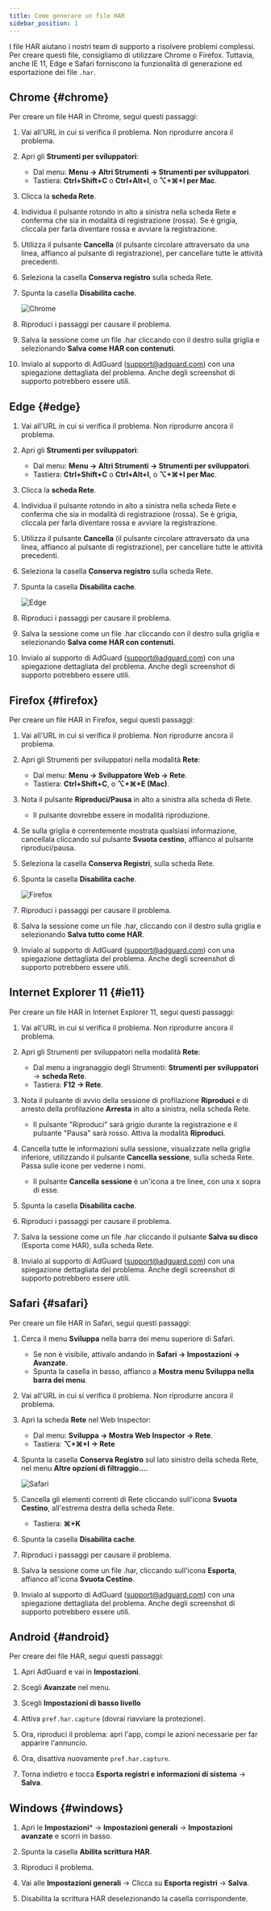 ```yaml
---
title: Come generare un file HAR
sidebar_position: 1
---
```


I file HAR aiutano i nostri team di supporto a risolvere problemi complessi. Per creare questi file, consigliamo di utilizzare Chrome o Firefox. Tuttavia, anche IE 11, Edge e Safari forniscono la funzionalità di generazione ed esportazione dei file `.har`.

## Chrome {#chrome}

Per creare un file HAR in Chrome, segui questi passaggi:

1. Vai all'URL in cui si verifica il problema. Non riprodurre ancora il problema.

1. Apri gli **Strumenti per sviluppatori**:

    - Dal menu: **Menu → Altri Strumenti → Strumenti per sviluppatori**.
    - Tastiera: **Ctrl+Shift+C** o **Ctrl+Alt+I**, o **⌥+⌘+I per Mac**.

1. Clicca la **scheda Rete**.

1. Individua il pulsante rotondo in alto a sinistra nella scheda Rete e conferma che sia in modalità di registrazione (rossa). Se è grigia, cliccala per farla diventare rossa e avviare la registrazione.

1. Utilizza il pulsante **Cancella** (il pulsante circolare attraversato da una linea, affianco al pulsante di registrazione), per cancellare tutte le attività precedenti.

1. Seleziona la casella **Conserva registro** sulla scheda Rete.

1. Spunta la casella **Disabilita cache**.

    ![Chrome](https://cdn.adtidy.org/content/Kb/ad_blocker/guides/chrome.png)

1. Riproduci i passaggi per causare il problema.

1. Salva la sessione come un file .har cliccando con il destro sulla griglia e selezionando **Salva come HAR con contenuti**.

1. Invialo al supporto di AdGuard (support@adguard.com) con una spiegazione dettagliata del problema. Anche degli screenshot di supporto potrebbero essere utili.

## Edge {#edge}

1. Vai all'URL in cui si verifica il problema. Non riprodurre ancora il problema.

1. Apri gli **Strumenti per sviluppatori**:

    - Dal menu: **Menu → Altri Strumenti → Strumenti per sviluppatori**.
    - Tastiera: **Ctrl+Shift+C** o **Ctrl+Alt+I**, o **⌥+⌘+I per Mac**.

1. Clicca la **scheda Rete**.

1. Individua il pulsante rotondo in alto a sinistra nella scheda Rete e conferma che sia in modalità di registrazione (rossa). Se è grigia, cliccala per farla diventare rossa e avviare la registrazione.

1. Utilizza il pulsante **Cancella** (il pulsante circolare attraversato da una linea, affianco al pulsante di registrazione), per cancellare tutte le attività precedenti.

1. Seleziona la casella **Conserva registro** sulla scheda Rete.

1. Spunta la casella **Disabilita cache**.

    ![Edge](https://cdn.adtidy.org/content/Kb/ad_blocker/guides/edge.png)

1. Riproduci i passaggi per causare il problema.

1. Salva la sessione come un file .har cliccando con il destro sulla griglia e selezionando **Salva come HAR con contenuti**.

1. Invialo al supporto di AdGuard (support@adguard.com) con una spiegazione dettagliata del problema. Anche degli screenshot di supporto potrebbero essere utili.

## Firefox {#firefox}

Per creare un file HAR in Firefox, segui questi passaggi:

1. Vai all'URL in cui si verifica il problema. Non riprodurre ancora il problema.

1. Apri gli Strumenti per sviluppatori nella modalità **Rete**:

    - Dal menu: **Menu → Sviluppatore Web → Rete**.
    - Tastiera: **Ctrl+Shift+C**, o **⌥+⌘+E (Mac)**.

1. Nota il pulsante **Riproduci/Pausa** in alto a sinistra alla scheda di Rete.

    - Il pulsante dovrebbe essere in modalità riproduzione.

1. Se sulla griglia è correntemente mostrata qualsiasi informazione, cancellala cliccando sul pulsante **Svuota cestino**, affianco al pulsante riproduci/pausa.

1. Seleziona la casella **Conserva Registri**, sulla scheda Rete.

1. Spunta la casella **Disabilita cache**.

    ![Firefox](https://cdn.adtidy.org/content/Kb/ad_blocker/guides/firefox.png)

1. Riproduci i passaggi per causare il problema.

1. Salva la sessione come un file .har, cliccando con il destro sulla griglia e selezionando **Salva tutto come HAR**.

1. Invialo al supporto di AdGuard (support@adguard.com) con una spiegazione dettagliata del problema. Anche degli screenshot di supporto potrebbero essere utili.

## Internet Explorer 11 {#ie11}

Per creare un file HAR in Internet Explorer 11, segui questi passaggi:

1. Vai all'URL in cui si verifica il problema. Non riprodurre ancora il problema.

1. Apri gli Strumenti per sviluppatori nella modalità **Rete**:

    - Dal menu a ingranaggio degli Strumenti: **Strumenti per sviluppatori** → **scheda Rete**.
    - Tastiera: **F12 → Rete**.

1. Nota il pulsante di avvio della sessione di profilazione **Riproduci** e di arresto della profilazione **Arresta** in alto a sinistra, nella scheda Rete.

    - Il pulsante "Riproduci" sarà grigio durante la registrazione e il pulsante "Pausa" sarà rosso. Attiva la modalità **Riproduci**.

1. Cancella tutte le informazioni sulla sessione, visualizzate nella griglia inferiore, utilizzando il pulsante **Cancella sessione**, sulla scheda Rete. Passa sulle icone per vederne i nomi.

    - Il pulsante **Cancella sessione** è un'icona a tre linee, con una x sopra di esse.

1. Spunta la casella **Disabilita cache**.

1. Riproduci i passaggi per causare il problema.

1. Salva la sessione come un file .har cliccando il pulsante **Salva su disco** (Esporta come HAR), sulla scheda Rete.

1. Invialo al supporto di AdGuard (support@adguard.com) con una spiegazione dettagliata del problema. Anche degli screenshot di supporto potrebbero essere utili.

## Safari {#safari}

Per creare un file HAR in Safari, segui questi passaggi:

1. Cerca il menu **Sviluppa** nella barra dei menu superiore di Safari.

    - Se non è visibile, attivalo andando in **Safari → Impostazioni → Avanzate**.
    - Spunta la casella in basso, affianco a **Mostra menu Sviluppa nella barra dei menu**.

1. Vai all'URL in cui si verifica il problema. Non riprodurre ancora il problema.

1. Apri la scheda **Rete** nel Web Inspector:

    - Dal menu: **Sviluppa → Mostra Web Inspector → Rete**.
    - Tastiera: **⌥+⌘+I → Rete**

1. Spunta la casella **Conserva Registro** sul lato sinistro della scheda Rete, nel menu **Altre opzioni di filtraggio...**.

    ![Safari](https://cdn.adtidy.org/content/kb/ad_blocker/safari/preserve-log.png)

1. Cancella gli elementi correnti di Rete cliccando sull'icona **Svuota Cestino**, all'estrema destra della scheda Rete.

    - Tastiera: **⌘+K**

1. Spunta la casella **Disabilita cache**.

1. Riproduci i passaggi per causare il problema.

1. Salva la sessione come un file .har, cliccando sull'icona **Esporta**, affianco all'icona **Svuota Cestino**.

1. Invialo al supporto di AdGuard (support@adguard.com) con una spiegazione dettagliata del problema. Anche degli screenshot di supporto potrebbero essere utili.

## Android {#android}

Per creare dei file HAR, segui questi passaggi:

1. Apri AdGuard e vai in **Impostazioni**.

1. Scegli **Avanzate** nel menu.

1. Scegli **Impostazioni di basso livello**

1. Attiva `pref.har.capture` (dovrai riavviare la protezione).

1. Ora, riproduci il problema: apri l'app, compi le azioni necessarie per far apparire l'annuncio.

1. Ora, disattiva nuovamente `pref.har.capture`.

1. Torna indietro e tocca **Esporta registri e informazioni di sistema** → **Salva**.

## Windows {#windows}

1. Apri le **Impostazioni*** → **Impostazioni generali** → **Impostazioni avanzate** e scorri in basso.

1. Spunta la casella **Abilita scrittura HAR**.

1. Riproduci il problema.

1. Vai alle **Impostazioni generali** → Clicca su **Esporta registri** → **Salva**.

1. Disabilita la scrittura HAR deselezionando la casella corrispondente.
